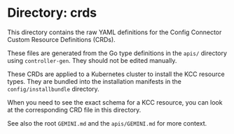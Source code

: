 # Directory: crds

This directory contains the raw YAML definitions for the Config Connector Custom Resource Definitions (CRDs).

These files are generated from the Go type definitions in the `apis/` directory using `controller-gen`. They should not be edited manually.

These CRDs are applied to a Kubernetes cluster to install the KCC resource types. They are bundled into the installation manifests in the `config/installbundle` directory.

When you need to see the exact schema for a KCC resource, you can look at the corresponding CRD file in this directory.

See also the root `GEMINI.md` and the `apis/GEMINI.md` for more context.
